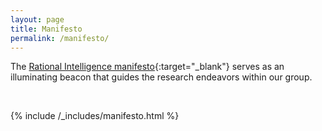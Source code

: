 ```yaml
---
layout: page
title: Manifesto
permalink: /manifesto/
---
```


The [Rational Intelligence manifesto](/assets/manifesto.pdf){:target="_blank"} serves as an illuminating beacon that guides the research endeavors within our group.

<br>

{% include /_includes/manifesto.html %}

<object data="/assets/manifesto.pdf" width="100%" height="1100" type='application/pdf'></object>
